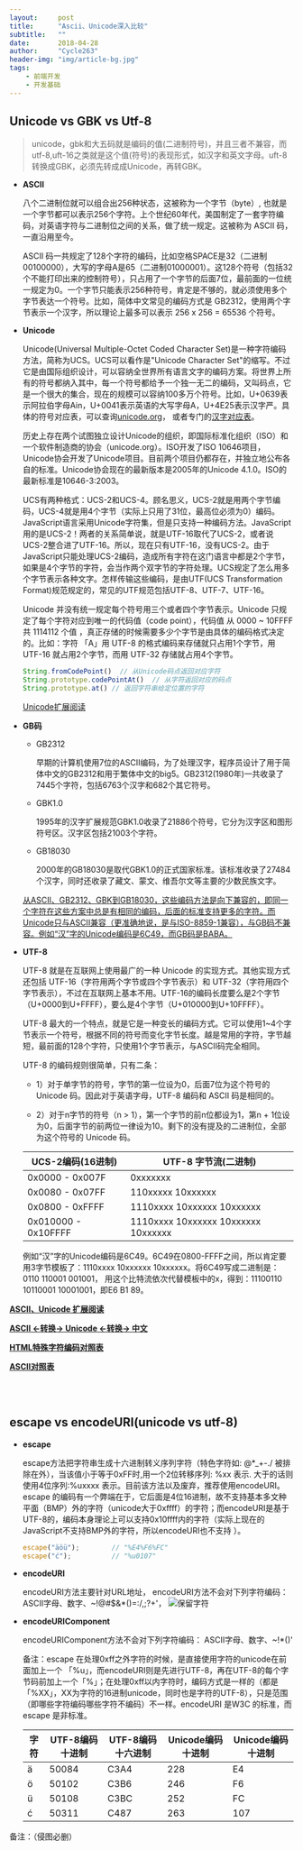 ```yaml
---
layout:     post
title:      "Ascii、Unicode深入比较"
subtitle:   ""
date:       2018-04-28
author:     "Cycle263"
header-img: "img/article-bg.jpg"
tags:
    - 前端开发
    - 开发基础
---
```




## Unicode vs GBK vs Utf-8

  > unicode，gbk和大五码就是编码的值(二进制符号)，并且三者不兼容，而utf-8,uft-16之类就是这个值(符号)的表现形式，如汉字和英文字母。uft-8转换成GBK，必须先转成成Unicode，再转GBK。

  * **ASCII**

    八个二进制位就可以组合出256种状态，这被称为一个字节（byte）, 也就是一个字节都可以表示256个字符。上个世纪60年代，美国制定了一套字符编码，对英语字符与二进制位之间的关系，做了统一规定。这被称为 ASCII 码，一直沿用至今。

    ASCII 码一共规定了128个字符的编码，比如空格SPACE是32（二进制00100000），大写的字母A是65（二进制01000001）。这128个符号（包括32个不能打印出来的控制符号），只占用了一个字节的后面7位，最前面的一位统一规定为0。一个字节只能表示256种符号，肯定是不够的，就必须使用多个字节表达一个符号。比如，简体中文常见的编码方式是 GB2312，使用两个字节表示一个汉字，所以理论上最多可以表示 256 x 256 = 65536 个符号。

  * **Unicode**

    Unicode(Universal Multiple-Octet Coded Character Set)是一种字符编码方法，简称为UCS。UCS可以看作是"Unicode Character Set"的缩写。不过它是由国际组织设计，可以容纳全世界所有语言文字的编码方案。将世界上所有的符号都纳入其中，每一个符号都给予一个独一无二的编码，又叫码点，它是一个很大的集合，现在的规模可以容纳100多万个符号。比如，U+0639表示阿拉伯字母Ain，U+0041表示英语的大写字母A，U+4E25表示汉字严。具体的符号对应表，可以查询[unicode.org](http://www.unicode.org/)， 或者专门的[汉字对应表](http://www.chi2ko.com/tool/CJK.htm)。

    历史上存在两个试图独立设计Unicode的组织，即国际标准化组织（ISO）和一个软件制造商的协会（unicode.org）。ISO开发了ISO 10646项目，Unicode协会开发了Unicode项目。目前两个项目仍都存在，并独立地公布各自的标准。Unicode协会现在的最新版本是2005年的Unicode 4.1.0。ISO的最新标准是10646-3:2003。

    UCS有两种格式：UCS-2和UCS-4。顾名思义，UCS-2就是用两个字节编码，UCS-4就是用4个字节（实际上只用了31位，最高位必须为0）编码。JavaScript语言采用Unicode字符集，但是只支持一种编码方法。JavaScript用的是UCS-2！两者的关系简单说，就是UTF-16取代了UCS-2，或者说UCS-2整合进了UTF-16。所以，现在只有UTF-16，没有UCS-2。由于JavaScript只能处理UCS-2编码，造成所有字符在这门语言中都是2个字节，如果是4个字节的字符，会当作两个双字节的字符处理。UCS规定了怎么用多个字节表示各种文字。怎样传输这些编码，是由UTF(UCS Transformation Format)规范规定的，常见的UTF规范包括UTF-8、UTF-7、UTF-16。

    Unicode 并没有统一规定每个符号用三个或者四个字节表示。Unicode 只规定了每个字符对应到唯一的代码值（code point），代码值 从 0000 ~ 10FFFF 共 1114112 个值 ，真正存储的时候需要多少个字节是由具体的编码格式决定的。比如：字符 「A」用 UTF-8 的格式编码来存储就只占用1个字节，用 UTF-16 就占用2个字节，而用 UTF-32 存储就占用4个字节。

    ```js
    String.fromCodePoint()  // 从Unicode码点返回对应字符
    String.prototype.codePointAt()  // 从字符返回对应的码点
    String.prototype.at() // 返回字符串给定位置的字符
    ```

    [Unicode扩展阅读](http://pcedu.pconline.com.cn/empolder/gj/other/0505/616631_all.html#content_page_2)

  * **GB码**

    - GB2312

      早期的计算机使用7位的ASCII编码，为了处理汉字，程序员设计了用于简体中文的GB2312和用于繁体中文的big5。GB2312(1980年)一共收录了7445个字符，包括6763个汉字和682个其它符号。

    - GBK1.0

      1995年的汉字扩展规范GBK1.0收录了21886个符号，它分为汉字区和图形符号区。汉字区包括21003个字符。

    - GB18030

      2000年的GB18030是取代GBK1.0的正式国家标准。该标准收录了27484个汉字，同时还收录了藏文、蒙文、维吾尔文等主要的少数民族文字。
    
    <u>从ASCII、GB2312、GBK到GB18030，这些编码方法是向下兼容的，即同一个字符在这些方案中总是有相同的编码，后面的标准支持更多的字符。而Unicode只与ASCII兼容（更准确地说，是与ISO-8859-1兼容），与GB码不兼容。例如“汉”字的Unicode编码是6C49，而GB码是BABA。</u>

  * **UTF-8**

    UTF-8 就是在互联网上使用最广的一种 Unicode 的实现方式。其他实现方式还包括 UTF-16（字符用两个字节或四个字节表示）和 UTF-32（字符用四个字节表示），不过在互联网上基本不用。UTF-16的编码长度要么是2个字节（U+0000到U+FFFF），要么是4个字节（U+010000到U+10FFFF）。

    UTF-8 最大的一个特点，就是它是一种变长的编码方式。它可以使用1~4个字节表示一个符号，根据不同的符号而变化字节长度。越是常用的字符，字节越短，最前面的128个字符，只使用1个字节表示，与ASCII码完全相同。

    UTF-8 的编码规则很简单，只有二条：

      - 1）对于单字节的符号，字节的第一位设为0，后面7位为这个符号的 Unicode 码。因此对于英语字母，UTF-8 编码和 ASCII 码是相同的。

      - 2）对于n字节的符号（n > 1），第一个字节的前n位都设为1，第n + 1位设为0，后面字节的前两位一律设为10。剩下的没有提及的二进制位，全部为这个符号的 Unicode 码。

    | UCS-2编码(16进制)     | 	 UTF-8 字节流(二进制) |
    | -------------------  |  ------------------   |
    | 0x0000 - 0x007F      |	 0xxxxxxx            |
    | 0x0080 - 0x07FF	     |  110xxxxx 10xxxxxx    |
    | 0x0800 - 0xFFFF      |	1110xxxx 10xxxxxx 10xxxxxx |
    | 0x010000 - 0x10FFFF  |	1110xxxx 10xxxxxx 10xxxxxx 10xxxxxx |

    例如“汉”字的Unicode编码是6C49。6C49在0800-FFFF之间，所以肯定要用3字节模板了：1110xxxx 10xxxxxx 10xxxxxx。将6C49写成二进制是：0110 110001 001001， 用这个比特流依次代替模板中的x，得到：11100110 10110001 10001001，即E6 B1 89。

  **[ASCII、Unicode 扩展阅读](http://www.ruanyifeng.com/blog/2007/10/ascii_unicode_and_utf-8.html)**

  **[ASCII <-转换-> Unicode <-转换-> 中文](http://tool.chinaz.com/Tools/Unicode.aspx)**

  **[HTML特殊字符编码对照表](http://www.jb51.net/onlineread/htmlchar.htm)**

   **[ASCII对照表](http://tool.oschina.net/commons?type=4)**

<br /><br />

## escape vs encodeURI(unicode vs utf-8)

  * **escape**

    escape方法把字符串生成十六进制转义序列字符（特色字符如: @*_+-./ 被排除在外），当该值小于等于0xFF时,用一个2位转移序列: %xx 表示. 大于的话则使用4位序列:%uxxxx 表示。目前该方法以及废弃，推荐使用encodeURI。escape 的编码有一个弊端在于，它后面是4位16进制，故不支持基本多文种平面（BMP）外的字符（unicode大于0xffff）的字符；而encodeURI是基于 UTF-8的，编码本身理论上可以支持0x10ffff内的字符（实际上现在的JavaScript不支持BMP外的字符，所以encodeURI也不支持 ）。

    ```js
    escape("äöü");        // "%E4%F6%FC"
    escape("ć");          // "%u0107"
    ```

  * **encodeURI**

    encodeURI方法主要针对URL地址， encodeURI方法不会对下列字符编码： ASCII字母、数字、~!@#$&*()=:/,;?+'，
    ![保留字符](/articles/img/in-post/encodeURI.jpg)


  * **encodeURIComponent**

    encodeURIComponent方法不会对下列字符编码： ASCII字母、数字、~!*()'

    备注：escape 在处理0xff之外字符的时候，是直接使用字符的unicode在前面加上一个 「%u」，而encodeURI则是先进行UTF-8，再在UTF-8的每个字节码前加上一个「%」；在处理0xff以内字符时，编码方式是一样的（都是「%XX」，XX为字符的16进制unicode，同时也是字符的UTF-8），只是范围（即哪些字符编码哪些字符不编码）不一样。encodeURI 是W3C 的标准，而 escape 是非标准。

    | 字符 | UTF-8编码十进制 | UTF-8编码十六进制  | Unicode编码十进制  | Unicode编码十进制 |
    | ---- |  -----------  |  ---------   |  ---------  |  ---------  |
    |   ä    |    50084    |  	C3A4      |	    228	    |    E4    |
    |   ö    |	  50102    |  	C3B6      |	    246     |	   F6    |
    |   ü    |	  50108    |  	C3BC      |	    252     |	   FC    |
    |   ć    |	  50311    |  	C487      |	    263     |	   107   |


备注：（侵图必删）